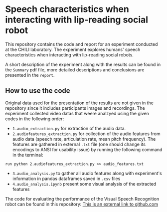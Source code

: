 # Speech characteristics when interacting with lip-reading social robot

This repository contains the code and report for an experiment conducted at the CHILI laboratory. The experiment explores humans' speech characteristics when interacting with lip-reading social robots.

A short description of the experiment along with the results can be found in the `Summary` pdf file, more detailed descriptions and conclusions are presented in the `report`.


## How to use the code
Original data used for the presentation of the results are not given in the repository since it includes participants images and recordings.
The experiment collected video datas that weere analzyed using the given codes in the following order:
* `1.audio_extraction.py` for extraction of the audio data.
* `2.audiofeatures_extraction.py` for collection of the audio features from audio data (speech rate, articulation rate, mean pitch frequency). The features are gathered in external `.txt` file (one should change its encodings to ANSI for usability issue) by running the following command in the terminal:
```
run python 2.audiofeatures_extraction.py >> audio_features.txt
```
* `3.audio_analysis.py` to gather all audio features along with experiment's information in pandas dataframes saved in `.csv` files
* `4.audio_analysis.ipynb` present some visual analysis of the extracted features

The code for evaluating the performance of the Visual Speech Recognition robot can be found in this repository:
[This is an external link to github.com](https://github.com/CHILIpReading)
